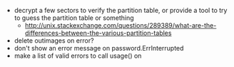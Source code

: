 - decrypt a few sectors to verify the partition table, or provide a tool to try to guess the partition table or something
	- http://unix.stackexchange.com/questions/289389/what-are-the-differences-between-the-various-partition-tables
- delete outimages on error?
- don't show an error message on password.ErrInterrupted
- make a list of valid errors to call usage() on
